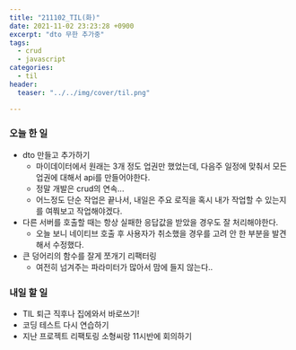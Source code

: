 ```yaml
---
title: "211102_TIL(화)"
date: 2021-11-02 23:23:28 +0900
excerpt: "dto 무한 추가중"
tags:
  - crud
  - javascript
categories:
  - til
header:
  teaser: "../../img/cover/til.png"

---
```


### 오늘 한 일

- dto 만들고 추가하기
  - 마이데이터에서 원래는 3개 정도 업권만 했었는데, 다음주 일정에 맞춰서 모든 업권에 대해서 api를 만들어야한다.
  - 정말 개발은 crud의 연속...
  - 어느정도 단순 작업은 끝나서, 내일은 주요 로직을 혹시 내가 작업할 수 있는지를 여쭤보고 작업해야겠다.
- 다른 서버를 호출할 때는 항상 실패한 응답값을 받았을 경우도 잘 처리해야한다.
  - 오늘 보니 네이티브 호출 후 사용자가 취소했을 경우를 고려 안 한 부분을 발견해서 수정했다.
- 큰 덩어리의 함수를 잘게 쪼개기 리팩터링
  - 여전히 넘겨주는 파라미터가 많아서 맘에 들지 않는다..

### 내일 할 일

- TIL 퇴근 직후나 집에와서 바로쓰기!
- 코딩 테스트 다시 연습하기
- 지난 프로젝트 리팩토링 소형씨랑 11시반에 회의하기